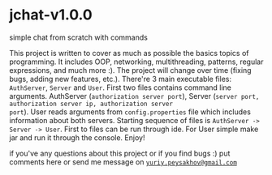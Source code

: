 # jchat-v1.0.0
simple chat from scratch with commands

This project is written to cover as much as possible the basics topics of programming.
It includes OOP, networking, multithreading, patterns, regular expressions, and much more :). 
The project will change over time (fixing bugs, adding new features, etc.).
There're 3 main executable files: <code>AuthServer</code>, <code>Server</code> and <code>User</code>.
First two files contains command line arguments. AuthServer (<code>authorization server port</code>),
Server (<code>server port, authorization server ip, authorization server port</code>). 
User reads arguments from <code>config.properties</code> file which includes information about both servers.
Starting sequence of files is <code>AuthServer -> Server -> User</code>. First to files can be run through ide.
For User simple make jar and run it through the console. Enjoy!

if you've any questions about this project or if you find bugs :) put comments here or send me message on
<code>yuriy.peysakhov@gmail.com</code>
